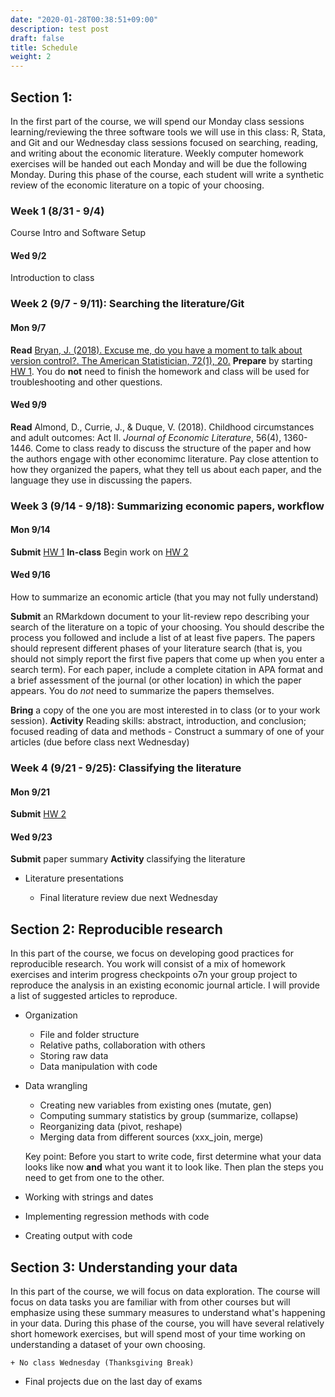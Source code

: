 ```yaml
---
date: "2020-01-28T00:38:51+09:00"
description: test post
draft: false
title: Schedule
weight: 2
---
```


## Section 1:

In the first part of the course, we will spend our Monday class sessions learning/reviewing the three software tools we will use in this class: R, Stata, and Git and our Wednesday class sessions focused on searching, reading, and writing about the economic literature. Weekly computer homework exercises will be handed out each Monday and will be due the following Monday. During this phase of the course, each student will write a synthetic review of the economic literature on a topic of your choosing.

### Week 1 (8/31 - 9/4)
Course Intro and Software Setup

#### Wed 9/2
Introduction to class

### Week 2 (9/7 - 9/11): Searching the literature/Git

#### Mon 9/7 

**Read** [Bryan, J. (2018). Excuse me, do you have a moment to talk about version control?. The American Statistician, 72(1), 20.](http://sfxhosted.exlibrisgroup.com/smith?sid=google&auinit=J&aulast=Bryan&atitle=Excuse%20me%2C%20do%20you%20have%20a%20moment%20to%20talk%20about%20version%20control%3F&title=The%20American%20Statistician&volume=72&issue=1&date=2018&spage=20&issn=0003-1305)
**Prepare** by starting [HW 1](homework/hw1-git-basics). You do **not** need to finish the homework and class will be used for troubleshooting and other questions.

#### Wed 9/9

**Read** Almond, D., Currie, J., & Duque, V. (2018). Childhood circumstances and adult outcomes: Act II. *Journal of Economic Literature*, 56(4), 1360-1446. Come to class ready to discuss the structure of the paper and how the authors engage with other economimc literature. Pay close attention to how they organized the papers, what they tell us about each paper, and the language they use in discussing the papers.

### Week 3 (9/14 - 9/18): Summarizing economic papers, workflow

#### Mon 9/14

**Submit** [HW 1](homework/hw1-git-basics)
**In-class** Begin work on [HW 2](homework/hw2-regressions-w-code)
        
#### Wed 9/16
How to summarize an economic article (that you may not fully understand)

**Submit** an RMarkdown document to your lit-review repo describing your search of the literature on a topic of your choosing. You should describe the process you followed and include a list of at least five papers. The papers should represent different phases of your literature search (that is, you should not simply report the first five papers that come up when you enter a search term). For each paper, include a complete citation in APA format and a brief assessment of the journal (or other location) in which the paper appears. You do *not* need to summarize the papers themselves.

**Bring** a copy of the one you are most interested in to class (or to your work session).
**Activity** Reading skills: abstract, introduction, and conclusion; focused reading of data and methods
        - Construct a summary of one of your articles (due before class next Wednesday)

### Week 4 (9/21 - 9/25): Classifying the literature

#### Mon 9/21
**Submit** [HW 2](homework/hw2-regressions-w-code)

#### Wed 9/23
**Submit** paper summary
**Activity** classifying the literature

- Literature presentations  

    + Final literature review due next Wednesday

## Section 2: Reproducible research

In this part of the course, we focus on developing good practices for reproducible research. You work will consist of a mix of homework exercises and interim progress checkpoints o7n your group project to reproduce the analysis in an existing economic journal article. I will provide a list of suggested articles to reproduce.

- Organization

    + File and folder structure
    + Relative paths, collaboration with others
    + Storing raw data
    + Data manipulation with code
    
- Data wrangling

    + Creating new variables from existing ones (mutate, gen)
    + Computing summary statistics by group (summarize, collapse)
    + Reorganizing data (pivot, reshape)
    + Merging data from different sources (xxx_join, merge)
    
    Key point: Before you start to write code, first determine what your data looks like now **and** what you want it to look like. Then plan the steps you need to get from one to the other.
    
- Working with strings and dates  
- Implementing regression methods with code
- Creating output with code

## Section 3: Understanding your data

In this part of the course, we will focus on data exploration. The course will focus on data tasks you are familiar with from other courses but will emphasize using these summary measures to understand what's happening in your data. During this phase of the course, you will have several relatively short homework exercises, but will spend most of your time working on understanding a dataset of your own choosing. 
    
    + No class Wednesday (Thanksgiving Break)
    

- Final projects due on the last day of exams
